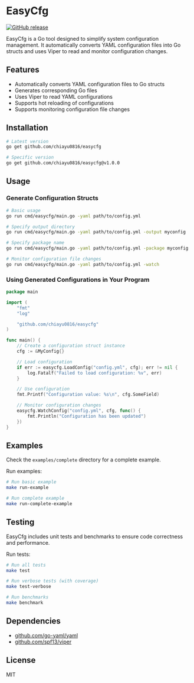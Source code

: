 # EasyCfg

[![GitHub release](https://img.shields.io/github/v/release/chiayu0816/easycfg)](https://github.com/chiayu0816/easycfg/releases/latest)

EasyCfg is a Go tool designed to simplify system configuration management. It automatically converts YAML configuration files into Go structs and uses Viper to read and monitor configuration changes.

## Features

- Automatically converts YAML configuration files to Go structs
- Generates corresponding Go files
- Uses Viper to read YAML configurations
- Supports hot reloading of configurations
- Supports monitoring configuration file changes

## Installation

```bash
# Latest version
go get github.com/chiayu0816/easycfg

# Specific version
go get github.com/chiayu0816/easycfg@v1.0.0
```

## Usage

### Generate Configuration Structs

```bash
# Basic usage
go run cmd/easycfg/main.go -yaml path/to/config.yml

# Specify output directory
go run cmd/easycfg/main.go -yaml path/to/config.yml -output myconfig

# Specify package name
go run cmd/easycfg/main.go -yaml path/to/config.yml -package myconfig

# Monitor configuration file changes
go run cmd/easycfg/main.go -yaml path/to/config.yml -watch
```

### Using Generated Configurations in Your Program

```go
package main

import (
    "fmt"
    "log"

    "github.com/chiayu0816/easycfg"
)

func main() {
    // Create a configuration struct instance
    cfg := &MyConfig{}

    // Load configuration
    if err := easycfg.LoadConfig("config.yml", cfg); err != nil {
        log.Fatalf("Failed to load configuration: %v", err)
    }

    // Use configuration
    fmt.Printf("Configuration value: %s\n", cfg.SomeField)

    // Monitor configuration changes
    easycfg.WatchConfig("config.yml", cfg, func() {
        fmt.Println("Configuration has been updated")
    })
}
```

## Examples

Check the `examples/complete` directory for a complete example.

Run examples:

```bash
# Run basic example
make run-example

# Run complete example
make run-complete-example
```

## Testing

EasyCfg includes unit tests and benchmarks to ensure code correctness and performance.

Run tests:

```bash
# Run all tests
make test

# Run verbose tests (with coverage)
make test-verbose

# Run benchmarks
make benchmark
```

## Dependencies

- [github.com/go-yaml/yaml](https://github.com/go-yaml/yaml)
- [github.com/spf13/viper](https://github.com/spf13/viper)

## License

MIT 